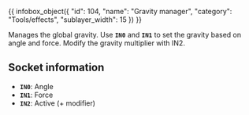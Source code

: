 {{ infobox_object({
	"id": 104,
	"name": "Gravity manager",
	"category": "Tools/effects",
	"sublayer_width": 15
}) }}

Manages the global gravity. Use **`IN0`** and **`IN1`** to set the gravity based on angle and force. Modify the gravity multiplier with IN2.

## Socket information
- **`IN0`**: Angle
- **`IN1`**: Force
- **`IN2`**: Active (+ modifier)